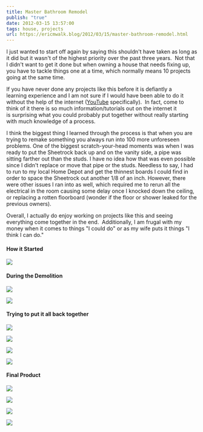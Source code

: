 ```yaml
---
title: Master Bathroom Remodel
publish: "true"
date: 2012-03-15 13:57:00
tags: house, projects
url: https://ericmwalk.blog/2012/03/15/master-bathroom-remodel.html
---
```


I just wanted to start off again by saying this shouldn't have taken as long as it did but it wasn't of the highest priority over the past three years.  Not that I didn't want to get it done but when owning a house that needs fixing up, you have to tackle things one at a time, which normally means 10 projects going at the same time.

If you have never done any projects like this before it is defiantly a learning experience and I am not sure if I would have been able to do it without the help of the internet (<a href="http://youtube.com">YouTube</a> specifically).  In fact, come to think of it there is so much information/tutorials out on the internet it is surprising what you could probably put together without really starting with much knowledge of a process.

I think the biggest thing I learned through the process is that when you are trying to remake something you always run into 100 more unforeseen problems. One of the biggest scratch-your-head moments was when I was ready to put the Sheetrock back up and on the vanity side, a pipe was sitting farther out than the studs. I have no idea how that was even possible since I didn't replace or move that pipe or the studs. Needless to say, I had to run to my local Home Depot and get the thinnest boards I could find in order to space the Sheetrock out another 1/8 of an inch. However, there were other issues I ran into as well, which required me to rerun all the electrical in the room causing some delay once I knocked down the ceiling, or replacing a rotten floorboard (wonder if the floor or shower leaked for the previous owners).

Overall, I actually do enjoy working on projects like this and seeing everything come together in the end.  Additionally, I am frugal with my money when it comes to things "I could do" or as my wife puts it things "I think I can do."

#### How it Started
![](https://ericmwalk.blog/uploads/2021/cf110be013.jpg)

#### During the Demolition
![](https://ericmwalk.blog/uploads/2021/2400de5b4b.jpg)

![](https://ericmwalk.blog/uploads/2021/6ae247abc2.jpg)

#### Trying to put it all back together
![](https://ericmwalk.blog/uploads/2021/23b3f02f3e.jpg)

![](https://ericmwalk.blog/uploads/2021/c985ea6831.jpg)

![](https://ericmwalk.blog/uploads/2021/bda1a9b7f6.jpg)

![](https://ericmwalk.blog/uploads/2021/5e85507f6f.jpg)

#### Final Product
![](https://ericmwalk.blog/uploads/2021/6c1ccc630b.jpg)

![](https://ericmwalk.blog/uploads/2021/43af23581e.jpg)

![](https://ericmwalk.blog/uploads/2021/2320a8959c.jpg)

![](https://ericmwalk.blog/uploads/2021/f4dfae37ab.jpg)